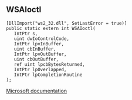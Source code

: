 ## WSAIoctl

```
[DllImport("ws2_32.dll", SetLastError = true)]
public static extern int WSAIoctl(
   IntPtr s,
   uint dwIoControlCode,
   IntPtr lpvInBuffer,
   uint cbInBuffer,
   IntPtr lpvOutBuffer,
   uint cbOutBuffer,
   ref uint lpcbBytesReturned,
   IntPtr lpOverlapped,
   IntPtr lpCompletionRoutine
);
```

[Microsoft documentation](https://docs.microsoft.com/en-us/windows/win32/api/winsock/nf-winsock-wsaioclt)
